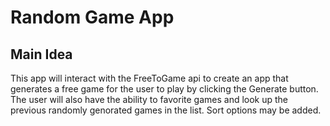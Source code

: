 # Random Game App

## Main Idea
This app will interact with the FreeToGame api to create an app that generates a free game for the user to play by clicking the Generate button. The user will also have the ability to favorite games and look up the previous randomly genorated games in the list. Sort options may be added.
